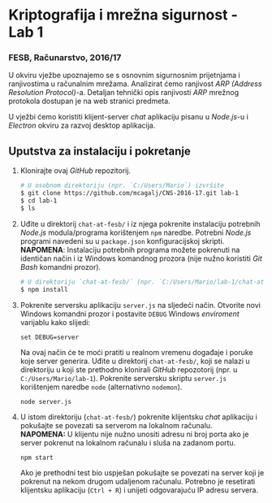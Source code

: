 # **Kriptografija i mrežna sigurnost - Lab 1**  
### FESB, Računarstvo, 2016/17

U okviru vježbe upoznajemo se s osnovnim sigurnosnim prijetnjama i ranjivostima u računalnim mrežama. Analizirat ćemo ranjivost _ARP (Address Resolution Protocol)_-a. Detaljan tehnički opis ranjivosti _ARP_ mrežnog protokola dostupan je na web stranici predmeta.  

U vježbi ćemo koristiti klijent-server _chat_ aplikaciju pisanu u _Node.js_-u i _Electron_ okviru za razvoj desktop aplikacija. 

## Uputstva za instalaciju i pokretanje
1. Klonirajte ovaj _GitHub_ repozitorij.  
    ```Bash
    # U osobnom direktoriju (npr. `C:/Users/Mario`) izvršite
    $ git clone https://github.com/mcagalj/CNS-2016-17.git lab-1  
    $ cd lab-1
    $ ls
   ```
 
2. Uđite u direktorij `chat-at-fesb/` i iz njega pokrenite instalaciju potrebnih _Node.js_ modula/programa korištenjem `npm` naredbe. Potrebni _Node.js_ programi navedeni su u `package.json` konfiguracijskoj skripti.  
**NAPOMENA**: Instalaciju potrebnih programa možete pokrenuti na identičan način i iz Windows komandnog prozora (nije nužno koristiti _Git Bash_ komandni prozor).
    ```Bash
    # U direktoriju `chat-at-fesb/` (npr. `C:/Users/Mario/lab-1/chat-at-fesb`) izvršite
    $ npm install
    ```

3. Pokrenite serversku aplikaciju `server.js` na sljedeći način. Otvorite novi Windows komandni prozor i postavite `DEBUG` Windows _enviroment_ varijablu kako slijedi:
    ```
    set DEBUG=server
    ```
    Na ovaj način će te moći pratiti u realnom vremenu događaje i poruke koje server generira. Uđite u direktorij `chat-at-fesb/`, koji se nalazi u direktoriju u koji ste prethodno klonirali _GitHub_ repozotorij (npr. u `C:/Users/Mario/lab-1`). Pokrenite serversku skriptu `server.js` korištenjem naredbe `node` (alternativno `nodemon`).
    ```
    node server.js
    ```

4. U istom direktoriju (`chat-at-fesb/`) pokrenite klijentsku _chat_ aplikaciju i pokušajte se povezati sa serverom na lokalnom računalu.  
**NAPOMENA:** U klijentu nije nužno unositi adresu ni broj porta ako je server pokrenut na lokalnom računalu i sluša na zadanom portu.
    ```
    npm start
    ```
    Ako je prethodni test bio uspješan pokušajte se povezati na server koji je pokrenut na nekom drugom udaljenom računalu. Potrebno je resetirati klijentsku aplikaciju (`Ctrl + R`) i unijeti odgovarajuću IP adresu servera.

